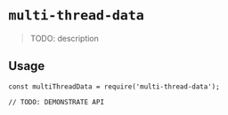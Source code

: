 # `multi-thread-data`

> TODO: description

## Usage

```
const multiThreadData = require('multi-thread-data');

// TODO: DEMONSTRATE API
```
